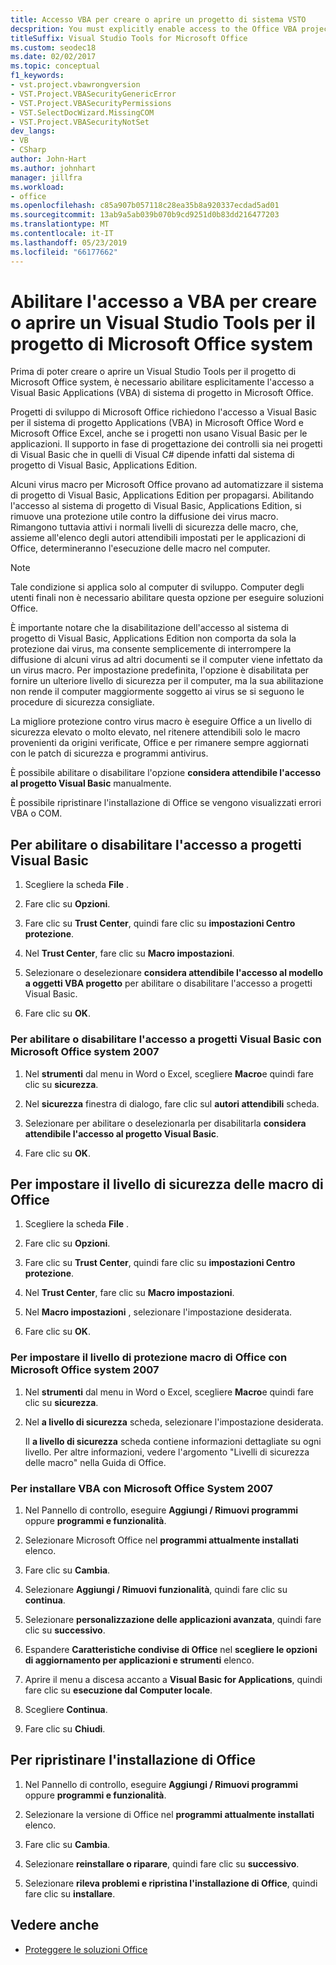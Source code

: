 ```yaml
---
title: Accesso VBA per creare o aprire un progetto di sistema VSTO
decsprition: You must explicitly enable access to the Office VBA project system before you can create or open a Visual Studio Tools for Office system project
titleSuffix: Visual Studio Tools for Microsoft Office
ms.custom: seodec18
ms.date: 02/02/2017
ms.topic: conceptual
f1_keywords:
- vst.project.vbawrongversion
- VST.Project.VBASecurityGenericError
- VST.Project.VBASecurityPermissions
- VST.SelectDocWizard.MissingCOM
- VST.Project.VBASecurityNotSet
dev_langs:
- VB
- CSharp
author: John-Hart
ms.author: johnhart
manager: jillfra
ms.workload:
- office
ms.openlocfilehash: c85a907b057118c28ea35b8a920337ecdad5ad01
ms.sourcegitcommit: 13ab9a5ab039b070b9cd9251d0b83dd216477203
ms.translationtype: MT
ms.contentlocale: it-IT
ms.lasthandoff: 05/23/2019
ms.locfileid: "66177662"
---
```

# <a name="enable-access-to-vba-to-create-or-open-a-visual-studio-tools-for-the-microsoft-office-system-project"></a>Abilitare l'accesso a VBA per creare o aprire un Visual Studio Tools per il progetto di Microsoft Office system

Prima di poter creare o aprire un Visual Studio Tools per il progetto di Microsoft Office system, è necessario abilitare esplicitamente l'accesso a Visual Basic Applications (VBA) di sistema di progetto in Microsoft Office.

 Progetti di sviluppo di Microsoft Office richiedono l'accesso a Visual Basic per il sistema di progetto Applications (VBA) in Microsoft Office Word e Microsoft Office Excel, anche se i progetti non usano Visual Basic per le applicazioni. Il supporto in fase di progettazione dei controlli sia nei progetti di Visual Basic che in quelli di Visual C# dipende infatti dal sistema di progetto di Visual Basic, Applications Edition.

 Alcuni virus macro per Microsoft Office provano ad automatizzare il sistema di progetto di Visual Basic, Applications Edition per propagarsi. Abilitando l'accesso al sistema di progetto di Visual Basic, Applications Edition, si rimuove una protezione utile contro la diffusione dei virus macro. Rimangono tuttavia attivi i normali livelli di sicurezza delle macro, che, assieme all'elenco degli autori attendibili impostati per le applicazioni di Office, determineranno l'esecuzione delle macro nel computer.

> [!NOTE]
> Tale condizione si applica solo al computer di sviluppo. Computer degli utenti finali non è necessario abilitare questa opzione per eseguire soluzioni Office.

 È importante notare che la disabilitazione dell'accesso al sistema di progetto di Visual Basic, Applications Edition non comporta da sola la protezione dai virus, ma consente semplicemente di interrompere la diffusione di alcuni virus ad altri documenti se il computer viene infettato da un virus macro. Per impostazione predefinita, l'opzione è disabilitata per fornire un ulteriore livello di sicurezza per il computer, ma la sua abilitazione non rende il computer maggiormente soggetto ai virus se si seguono le procedure di sicurezza consigliate.

 La migliore protezione contro virus macro è eseguire Office a un livello di sicurezza elevato o molto elevato, nel ritenere attendibili solo le macro provenienti da origini verificate, Office e per rimanere sempre aggiornati con le patch di sicurezza e programmi antivirus.

 È possibile abilitare o disabilitare l'opzione **considera attendibile l'accesso al progetto Visual Basic** manualmente.

 È possibile ripristinare l'installazione di Office se vengono visualizzati errori VBA o COM.

## <a name="to-enable-or-disable-access-to-visual-basic-projects"></a>Per abilitare o disabilitare l'accesso a progetti Visual Basic

1. Scegliere la scheda **File** .

2. Fare clic su **Opzioni**.

3. Fare clic su **Trust Center**, quindi fare clic su **impostazioni Centro protezione**.

4. Nel **Trust Center**, fare clic su **Macro impostazioni**.

5. Selezionare o deselezionare **considera attendibile l'accesso al modello a oggetti VBA progetto** per abilitare o disabilitare l'accesso a progetti Visual Basic.

6. Fare clic su **OK**.

### <a name="to-enable-or-disable-access-to-visual-basic-projects-with-the-2007-microsoft-office-system"></a>Per abilitare o disabilitare l'accesso a progetti Visual Basic con Microsoft Office system 2007

1. Nel **strumenti** dal menu in Word o Excel, scegliere **Macro**e quindi fare clic su **sicurezza**.

2. Nel **sicurezza** finestra di dialogo, fare clic sul **autori attendibili** scheda.

3. Selezionare per abilitare o deselezionarla per disabilitarla **considera attendibile l'accesso al progetto Visual Basic**.

4. Fare clic su **OK**.

## <a name="to-set-your-office-macro-security-level"></a>Per impostare il livello di sicurezza delle macro di Office

1. Scegliere la scheda **File** .

2. Fare clic su **Opzioni**.

3. Fare clic su **Trust Center**, quindi fare clic su **impostazioni Centro protezione**.

4. Nel **Trust Center**, fare clic su **Macro impostazioni**.

5. Nel **Macro impostazioni** , selezionare l'impostazione desiderata.

6. Fare clic su **OK**.

### <a name="to-set-your-office-macro-security-level-with-the-2007-microsoft-office-system"></a>Per impostare il livello di protezione macro di Office con Microsoft Office system 2007

1. Nel **strumenti** dal menu in Word o Excel, scegliere **Macro**e quindi fare clic su **sicurezza**.

2. Nel **a livello di sicurezza** scheda, selezionare l'impostazione desiderata.

    Il **a livello di sicurezza** scheda contiene informazioni dettagliate su ogni livello. Per altre informazioni, vedere l'argomento "Livelli di sicurezza delle macro" nella Guida di Office.

### <a name="to-install-vba-with-the-2007-microsoft-office-system"></a>Per installare VBA con Microsoft Office System 2007

1. Nel Pannello di controllo, eseguire **Aggiungi / Rimuovi programmi** oppure **programmi e funzionalità**.

2. Selezionare Microsoft Office nel **programmi attualmente installati** elenco.

3. Fare clic su **Cambia**.

4. Selezionare **Aggiungi / Rimuovi funzionalità**, quindi fare clic su **continua**.

5. Selezionare **personalizzazione delle applicazioni avanzata**, quindi fare clic su **successivo**.

6. Espandere **Caratteristiche condivise di Office** nel **scegliere le opzioni di aggiornamento per applicazioni e strumenti** elenco.

7. Aprire il menu a discesa accanto a **Visual Basic for Applications**, quindi fare clic su **esecuzione dal Computer locale**.

8. Scegliere **Continua**.

9. Fare clic su **Chiudi**.

## <a name="to-repair-your-installation-of-office"></a>Per ripristinare l'installazione di Office

1. Nel Pannello di controllo, eseguire **Aggiungi / Rimuovi programmi** oppure **programmi e funzionalità**.

2. Selezionare la versione di Office nel **programmi attualmente installati** elenco.

3. Fare clic su **Cambia**.

4. Selezionare **reinstallare o riparare**, quindi fare clic su **successivo**.

5. Selezionare **rileva problemi e ripristina l'installazione di Office**, quindi fare clic su **installare**.

## <a name="see-also"></a>Vedere anche
- [Proteggere le soluzioni Office](../vsto/securing-office-solutions.md)
